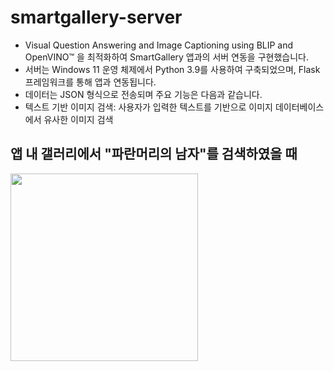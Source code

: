 # smartgallery-server
- Visual Question Answering and Image Captioning using BLIP and OpenVINO™ 을 최적화하여 SmartGallery 앱과의 서버 연동을 구현했습니다. 
- 서버는 Windows 11 운영 체제에서 Python 3.9를 사용하여 구축되었으며, Flask 프레임워크를 통해 앱과 연동됩니다.
- 데이터는 JSON 형식으로 전송되며 주요 기능은 다음과 같습니다.  
- 텍스트 기반 이미지 검색: 사용자가 입력한 텍스트를 기반으로 이미지 데이터베이스에서 유사한 이미지 검색

## 앱 내 갤러리에서 "파란머리의 남자"를 검색하였을 때
<img src="https://github.com/vinonovi/smartgallery-server/assets/71699054/2f0b5021-be96-4aa3-ab65-d444fcc283c9" width="300">

